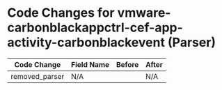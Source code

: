 # Code Changes for vmware-carbonblackappctrl-cef-app-activity-carbonblackevent (Parser)

| Code Change | Field Name | Before | After |
|-------------|------------|--------|-------|
| removed_parser | N/A |  | N/A |